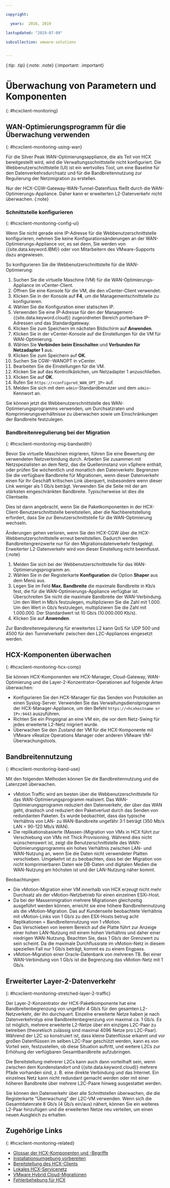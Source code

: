 ```yaml
---

copyright:

  years:  2016, 2019

lastupdated: "2019-07-09"

subcollection: vmware-solutions


---
```


{:tip: .tip}
{:note: .note}
{:important: .important}

# Überwachung von Parametern und Komponenten
{: #hcxclient-monitoring}

## WAN-Optimierungsprogramm für die Überwachung verwenden
{: #hcxclient-monitoring-using-wan}

Für die Silver Peak WAN-Optimierungsappliance, die als Teil von HCX bereitgestellt wird, wird die Verwaltungsschnittstelle nicht konfiguriert. Die Webbenutzerschnittstelle (UI) ist ein wertvolles Tool, um eine Baseline für den Datenverkehrsdurchsatz und für die Bandbreitennutzung zur Regulierung der Netzmigration zu erstellen.

Nur der HCX-CGW-Gateway-WAN-Tunnel-Datenfluss fließt durch die WAN-Optimierungs-Appliance. Daher kann er erweiterten L2-Datenverkehr nicht überwachen.
{:note}

### Schnittstelle konfigurieren
{: #hcxclient-monitoring-config-ui}

Wenn Sie nicht gerade eine IP-Adresse für die Webbenutzerschnittstelle konfigurieren, nehmen Sie keine Konfigurationsänderungen an der WAN-Optimierungs-Appliance vor, es sei denn, Sie werden von {{site.data.keyword.IBM}} oder von Mitarbeitern des VMware-Supports dazu angewiesen.

So konfigurieren Sie die Webbenutzerschnittstelle für die WAN-Optimierung:

1. Suchen Sie die virtuelle Maschine (VM) für die WAN-Optimierungs-Appliance im vCenter-Client.
2. Öffnen Sie eine Konsole für die VM, die den vCenter-Client verwendet.
3. Klicken Sie in der Konsole auf **F4**, um die Managementschnittstelle zu konfigurieren.
4. Wählen Sie die Konfiguration einer statischen IP.
5. Verwenden Sie eine IP-Adresse für den der Management-{{site.data.keyword.cloud}} zugeordneten Bereich portierbare IP-Adressen und das Standardgateway.
6. Klicken Sie zum Speichern im nächsten Bildschirm auf **Anwenden**.
7. Klicken Sie in der vCenter-Konsole auf die Einstellungen für die VM für WAN-Optimierung.
8. Wählen Sie **Verbinden beim Einschalten** und **Verbunden für Netzadapter 1** aus.
9. Klicken Sie zum Speichern auf **OK**.
10. Suchen Sie CGW-<xxx>-WANOPT in vCenter.
11. Bearbeiten Sie die Einstellungen für die VM.
12. Klicken Sie auf das Kontrollkästchen, um Netzadapter 1 anzuschließen.
13. Klicken Sie auf **OK**.
14. Rufen Sie `https://<configured_WAN_OPT_IP>` auf.
15. Melden Sie sich mit dem `admin`-Standardbenutzer und dem `admin`-Kennwort an.

Sie können jetzt die Webbenutzerschnittstelle des WAN-Optimierungsprogramms verwenden, um Durchsatzraten und Komprimierungsverhältnisse zu überwachen sowie um Einschränkungen der Bandbreite festzulegen.

### Bandbreitenregulierung bei der Migration
{: #hcxclient-monitoring-mig-bandwidth}

Bevor Sie virtuelle Maschinen migrieren, führen Sie eine Bewertung der verwendeten Netzverbindung durch. Arbeiten Sie zusammen mit Netzspezialisten an dem Netz, das die Quelleninstanz von vSphere enthält, oder prüfen Sie wöchentlich und monatlich den Datenverkehr. Begrenzen Sie die verfügbare Bandbreite für Migrationen, wenn dieser Datenverkehr einen für Ihr Geschäft kritischen Link überquert, insbesondere wenn dieser Link weniger als 1 Gb/s beträgt. Verwenden Sie die Seite mit der am stärksten eingeschränkten Bandbreite. Typischerweise ist dies die Clientseite.

Dies ist dann angebracht, wenn Sie die Paketkomponenten in der HCX-Client-Benutzerschnittstelle bereitstellen, aber die Nachbereitstellung erfordert, dass Sie zur Benutzerschnittstelle für die WAN-Optimierung wechseln.

Änderungen gehen verloren, wenn Sie den HCX-CGW über die HCX-Webbenutzerschnittstelle erneut bereitstellen. Dadurch werden Bandbreitengrenzwerte nur für den Migrationsdatenverkehr festgelegt. Erweiterter L2-Datenverkehr wird von dieser Einstellung nicht beeinflusst.
{:note}

1. Melden Sie sich bei der Webbenutzerschnittstelle für das WAN-Optimierungsprogramm an.
2. Wählen Sie in der Registerkarte **Konfiguration** die Option **Shaper** aus dem Menü aus.
3. Legen Sie im Feld **Max. Bandbreite** die maximale Bandbreite in Kb/s fest, die für die WAN-Optimierungs-Appliance verfügbar ist. Überschreiten Sie nicht die maximale Bandbreite der WAN-Verbindung. Um den Wert in Mb/s festzulegen, multiplizieren Sie die Zahl mit 1.000. Um den Wert in Gb/s festzulegen, multiplizieren Sie die Zahl mit 1.000.000. Der Standardwert ist 10 Gb/s (10.000.000 Kb/s).
4. Klicken Sie auf **Anwenden**.

Zur Bandbreitenregulierung für erweitertes L2 kann QoS für UDP 500 und 4500 für den Tunnelverkehr zwischen den L2C-Appliances eingesetzt werden.

## HCX-Komponenten überwachen
{: #hcxclient-monitoring-hcx-comp}

Sie können HCX-Komponenten wie HCX-Manager, Cloud-Gateway, WAN-Optimierung und die Layer-2-Konzentrator-Operationen auf folgende Arten überwachen:

- Konfigurieren Sie den HCX-Manager für das Senden von Protokollen an einen Syslog-Server. Verwenden Sie das Verwaltungsdienstprogramm der HCX-Manager-Appliance, um den Befehl `https://<hcxhostname or
IP>:9443` auszuführen.
- Richten Sie ein Pingsignal an eine VM ein, die vor dem Netz-Swing für jedes erweiterte L2-Netz migriert wurde.
- Überwachen Sie den Zustand der VM für die HCX-Komponente mit VMware vRealize Operations Manager oder anderen VMware VM-Überwachungstools.

## Bandbreitennutzung
{: #hcxclient-monitoring-band-use}

Mit den folgenden Methoden können Sie die Bandbreitennutzung und die Latenzzeit überwachen.

- vMotion Traffic wird am besten über die Webbenutzerschnittstelle für das WAN-Optimierungsprogramm realisiert. Das WAN-Optimierungsprogramm reduziert den Datenverkehr, der über das WAN geht, drastisch und reduziert den Paketverlust durch das Senden von redundanten Paketen. Es wurde beobachtet, dass das typische Verhältnis von LAN- zu WAN-Bandbreite ungefähr 3:1 beträgt (350 Mb/s LAN = 90-120 Mb/s WAN).
- Die replikationsbasierte (Massen-)Migration von VMs in HCX führt zur Verschiebung von VMs mit Thick Provisioning. Während dies nicht wünschenswert ist, zeigt die Benutzerschnittstelle des WAN-Optimierungsprogramms ein hohes Verhältnis zwischen LAN- und WAN-Nutzung an, wenn Sie die Daten nicht verwendeter Platten verschieben. Umgekehrt ist zu beobachten, dass bei der Migration von nicht komprimierbaren Daten wie DB-Daten und digitalen Medien die WAN-Nutzung am höchsten ist und der LAN-Nutzung näher kommt.

Beobachtungen:
- Die vMotion-Migration einer VM innerhalb von HCX erzeugt nicht mehr Durchsatz als der vMotion-Netzbetrieb für einen einzelnen ESXi-Host.
- Da bei der Massenmigration mehrere Migrationen gleichzeitig ausgeführt werden können, erreicht sie eine höhere Bandbreitennutzung als die vMotion-Migration. Das auf Kundenseite beobachtete Verhältnis mit vMotion-Links von 1 Gb/s zu den ESX-Hosts betrug acht Replikationen = Bandbreitennutzung von 1 vMotion.
- Das Verschieben von leerem Bereich auf die Platte führt zur Anzeige einer hohen LAN-Nutzung mit einem hohen Verhältnis und daher einer niedrigen WAN-Nutzung. Beachten Sie, dass 1 Gb/s der Grenzwert zu sein scheint. Da die maximale Durchflussrate im vMotion-Netz in diesem speziellen Fall nur 1 Gb/s beträgt, kommt es zu einem Engpass.
- vMotion-Migration einer Oracle-Datenbank von mehreren TB. Bei einer WAN-Verbindung von 1 Gb/s ist die Begrenzung das vMotion-Netz mit 1 Gb/s.

## Erweiterter Layer-2-Datenverkehr
{: #hcxclient-monitoring-stretched-layer-2-traffic}

Der Layer-2-Konzentrator der HCX-Paketkomponente hat eine Bandbreitenbegrenzung von ungefähr 4 Gb/s für den gesamten L2-Netzverkehr, der ihn durchquert. Einzelne erweiterte Netze haben je nach Datenverkehrstyp eine Bandbreitenbegrenzung von maximal ca. 1 Gb/s. Es ist möglich, mehrere erweiterte L2-Netze über ein einziges L2C-Paar zu betreiben (theoretisch zulässig sind maximal 4096 Netze pro L2C-Paar). Während der L2C so konstruiert ist, dass kleine Datenflüsse erkannt und vor großen Datenflüssen im selben L2C-Paar geschützt werden, kann es von Vorteil sein, festzustellen, ob diese Situation auftritt, und weitere L2Cs zur Erhöhung der verfügbaren Gesamtbandbreite aufzubringen.

Die Bereitstellung mehrerer L2Cs kann auch dann vorteilhaft sein, wenn zwischen dem Kundenstandort und {{site.data.keyword.cloud}} mehrere Pfade vorhanden sind, z. B. eine direkte Verbindung und das Internet. Ein einzelnes Netz kann nicht redundant gemacht werden oder mit einer höheren Bandbreite über mehrere L2C-Paare hinweg ausgestattet werden.

Sie können den Datenverkehr über alle Schnittstellen überwachen, die die Registerkarte "Überwachung" der L2C-VM verwenden. Wenn sich die Gesamtdatenrate 8 Gb/s (4 Gb/s ein/aus) nähert, können Sie ein weiteres L2-Paar hinzufügen und die erweiterten Netze neu verteilen, um einen neuen Ausgleich zu erhalten.

## Zugehörige Links
{: #hcxclient-monitoring-related}

* [Glossar der HCX-Komponenten und -Begriffe](/docs/services/vmwaresolutions/services?topic=vmware-solutions-hcxclient-components)
* [Installationsumgebung vorbereiten](/docs/services/vmwaresolutions/services?topic=vmware-solutions-hcxclient-planning-prep-install)
* [Bereitstellung des HCX-Clients](/docs/services/vmwaresolutions/services?topic=vmware-solutions-hcxclient-vcs-client-deployment)
* [Lokales HCX-Servicenetz](/docs/services/vmwaresolutions/services?topic=vmware-solutions-hcxclient-vcs-mesh-deployment)
* [VMware Hybrid Cloud-Migrationen](/docs/services/vmwaresolutions/services?topic=vmware-solutions-hcxclient-migrations)
* [Fehlerbehebung für HCX](/docs/services/vmwaresolutions/services?topic=vmware-solutions-hcxclient-troubleshooting)
